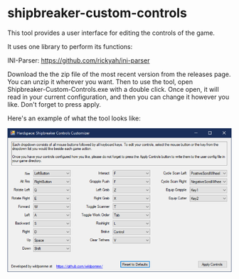# shipbreaker-custom-controls
This tool provides a user interface for editing the controls of the game.

It uses one library to perform its functions:

INI-Parser: https://github.com/rickyah/ini-parser

Download the the zip file of the most recent version from the releases page.
You can unzip it wherever you want. Then to use the tool, open Shipbreaker-Custom-Controls.exe with a double click.
Once open, it will read in your current configuration, and then you can change it however you like. Don't forget
to press apply.

Here's an example of what the tool looks like:

![Shipbreaker Custom Controls Example](images/example.png)